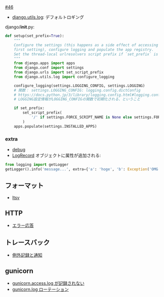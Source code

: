 [#46](https://github.com/hdknr/annotated-django/issues/46)


- [django.utils.log](https://docs.djangoproject.com/ja/2.0/_modules/django/utils/log/): デフォルトロギング

django/__init__.py:
~~~py
def setup(set_prefix=True):
    """
    Configure the settings (this happens as a side effect of accessing the
    first setting), configure logging and populate the app registry.
    Set the thread-local urlresolvers script prefix if `set_prefix` is True.
    """
    from django.apps import apps
    from django.conf import settings
    from django.urls import set_script_prefix
    from django.utils.log import configure_logging

    configure_logging(settings.LOGGING_CONFIG, settings.LOGGING)
    # 関数： settings.LOGGING_CONFIG: logging.config.dictConfig
    # https://docs.python.jp/3/library/logging.config.html#logging.config.dictConfig
    # LOGGING設定情報がLOGGING_CONFIGの関数で初期化される、ということ

    if set_prefix:
        set_script_prefix(
            '/' if settings.FORCE_SCRIPT_NAME is None else settings.FORCE_SCRIPT_NAME
        )
    apps.populate(settings.INSTALLED_APPS)
~~~

### extra

- [debug](https://docs.python.jp/3/library/logging.html#logging.debug)
- [LogRecord](https://docs.python.jp/3/library/logging.html#logrecord-objects) オブジェクトに属性が追加される:

~~~py 
from logging import getLogger
getLogger().info('message...', extra={'a': 'hoge', 'b': Exception('OMG!')})
~~~

## フォーマット

- [ltsv](ltsv.md)

## HTTP

- [エラー応答](errors.md)

## トレースバック

- [例外記録と通知](traceback.md)

## gunicorn

- [gunicorn.access.log が記録されない](django.logging.md)
- [gunicorn.log ローテーション](django.logging.md)
